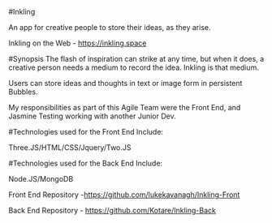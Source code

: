 #Inkling

An app for creative people to store their ideas, as they arise.

Inkling on the Web -  https://inkling.space

#Synopsis
The flash of inspiration can strike at any time, but when it does, a creative person needs a medium to record the idea. Inkling is that medium.

Users can store ideas and thoughts in text or image form in persistent Bubbles.

My responsibilities as part of this Agile Team were the Front End, and Jasmine Testing working with another Junior Dev.

#Technologies used for the Front End Include:

Three.JS/HTML/CSS/Jquery/Two.JS

#Technologies used for the Back End Include:

Node.JS/MongoDB

Front End Repository -https://github.com/lukekavanagh/Inkling-Front

Back End Repository - https://github.com/Kotare/Inkling-Back

